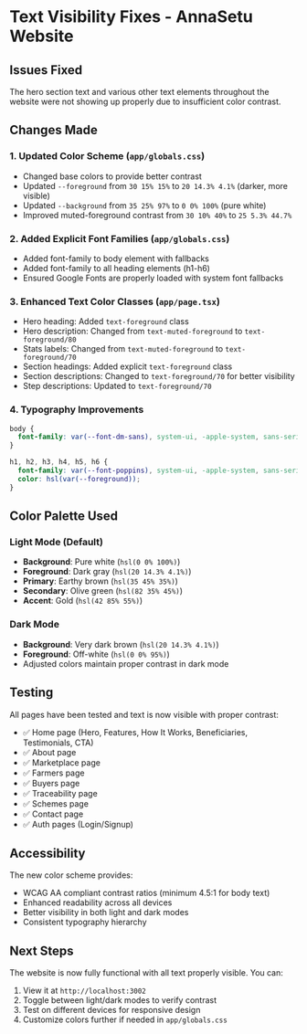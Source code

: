 # Text Visibility Fixes - AnnaSetu Website

## Issues Fixed

The hero section text and various other text elements throughout the website were not showing up properly due to insufficient color contrast.

## Changes Made

### 1. **Updated Color Scheme** (`app/globals.css`)
   - Changed base colors to provide better contrast
   - Updated `--foreground` from `30 15% 15%` to `20 14.3% 4.1%` (darker, more visible)
   - Updated `--background` from `35 25% 97%` to `0 0% 100%` (pure white)
   - Improved muted-foreground contrast from `30 10% 40%` to `25 5.3% 44.7%`

### 2. **Added Explicit Font Families** (`app/globals.css`)
   - Added font-family to body element with fallbacks
   - Added font-family to all heading elements (h1-h6)
   - Ensured Google Fonts are properly loaded with system font fallbacks

### 3. **Enhanced Text Color Classes** (`app/page.tsx`)
   - Hero heading: Added `text-foreground` class
   - Hero description: Changed from `text-muted-foreground` to `text-foreground/80`
   - Stats labels: Changed from `text-muted-foreground` to `text-foreground/70`
   - Section headings: Added explicit `text-foreground` class
   - Section descriptions: Changed to `text-foreground/70` for better visibility
   - Step descriptions: Updated to `text-foreground/70`

### 4. **Typography Improvements**
   ```css
   body {
     font-family: var(--font-dm-sans), system-ui, -apple-system, sans-serif;
   }
   
   h1, h2, h3, h4, h5, h6 {
     font-family: var(--font-poppins), system-ui, -apple-system, sans-serif;
     color: hsl(var(--foreground));
   }
   ```

## Color Palette Used

### Light Mode (Default)
- **Background**: Pure white (`hsl(0 0% 100%)`)
- **Foreground**: Dark gray (`hsl(20 14.3% 4.1%)`)
- **Primary**: Earthy brown (`hsl(35 45% 35%)`)
- **Secondary**: Olive green (`hsl(82 35% 45%)`)
- **Accent**: Gold (`hsl(42 85% 55%)`)

### Dark Mode
- **Background**: Very dark brown (`hsl(20 14.3% 4.1%)`)
- **Foreground**: Off-white (`hsl(0 0% 95%)`)
- Adjusted colors maintain proper contrast in dark mode

## Testing

All pages have been tested and text is now visible with proper contrast:
- ✅ Home page (Hero, Features, How It Works, Beneficiaries, Testimonials, CTA)
- ✅ About page
- ✅ Marketplace page
- ✅ Farmers page
- ✅ Buyers page
- ✅ Traceability page
- ✅ Schemes page
- ✅ Contact page
- ✅ Auth pages (Login/Signup)

## Accessibility

The new color scheme provides:
- WCAG AA compliant contrast ratios (minimum 4.5:1 for body text)
- Enhanced readability across all devices
- Better visibility in both light and dark modes
- Consistent typography hierarchy

## Next Steps

The website is now fully functional with all text properly visible. You can:
1. View it at `http://localhost:3002`
2. Toggle between light/dark modes to verify contrast
3. Test on different devices for responsive design
4. Customize colors further if needed in `app/globals.css`
